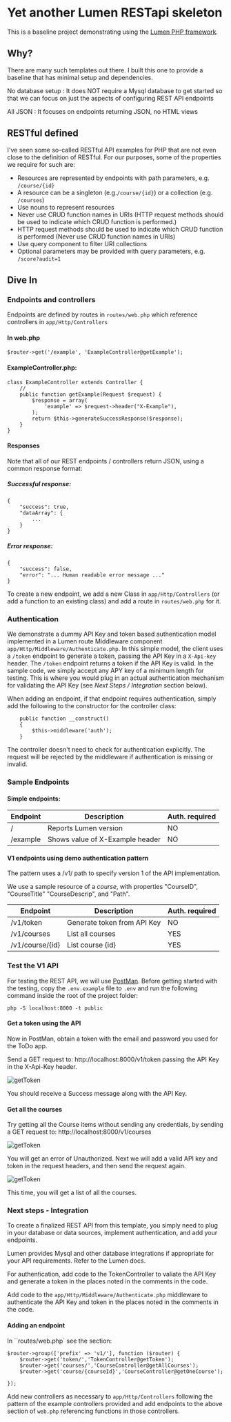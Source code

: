 # Yet another Lumen RESTapi skeleton

This is a baseline project demonstrating using the [Lumen PHP framework](https://lumen.laravel.com/docs).

## Why?

There are many such templates out there. I built this one to provide a baseline that has minimal setup and
dependencies. 

No database setup
: It does NOT require a Mysql database to get started so that we can focus on just the aspects 
of configuring REST API endpoints

All JSON
: It focuses on endpoints returning JSON, no HTML views

## RESTful defined

I've seen some so-called RESTful API examples for PHP that are not even close to the definition of RESTful.
For our purposes, some of the properties we require for such are:

- Resources are represented by endpoints with path parameters, e.g. `/course/{id}`
- A resource can be a singleton (e.g.`/course/{id}`) or a collection (e.g. `/courses`)
- Use nouns to represent resources
- Never use CRUD function names in URIs (HTTP request methods should be used to indicate which CRUD function is performed.)
- HTTP request methods should be used to indicate which CRUD function is performed (Never use CRUD function names in URIs)
- Use query component to filter URI collections
- Optional parameters may be provided with query parameters, e.g. `/score?audit=1`

## Dive In

### Endpoints and controllers

Endpoints are defined by routes in `routes/web.php` which reference controllers in `app/Http/Controllers`

#### In web.php
```
$router->get('/example', 'ExampleController@getExample');
```

#### ExampleController.php:
```
class ExampleController extends Controller {
    //
    public function getExample(Request $request) {
        $response = array(
            'example' => $request->header("X-Example"),
        );
        return $this->generateSuccessResponse($response);
    }
}
```

#### Responses

Note that all of our REST endpoints / controllers return JSON, using a common response format:

##### Successful response:

```
{
    "success": true,
    "dataArray": {
        ...
    }
}
```

##### Error response:

```
{
    "success": false,
    "error": "... Human readable error message ..."
}
```

To create a new endpoint, we add a new Class in `app/Http/Controllers` (or add a function to an existing class) and 
add a route in `routes/web.php` for it.

### Authentication

We demonstrate a dummy API Key and token based authentication model implemented in a Lumen route Middleware
component `app/Http/Middleware/Authenticate.php`. In this simple model, the client uses a `/token` endpoint to generate
a token, passing the API Key in a `X-Api-key` header. The `/token` endpoint returns a token if the API Key is valid.
In the sample code, we simply accept any APY key of a minimum length for testing. This is where you would plug in 
an actual authentication mechanism for validating the API Key (see *Next Steps / Integration* section below).

When adding an endpoint, if that endpoint requires authentication, simply add the following to the constructor for 
the controller class:

```
    public function __construct()
    {
        $this->middleware('auth');
    }
```

The controller doesn't need to check for authentication explicitly. The request will be rejected by the middleware if
authentication is missing or invalid.

### Sample Endpoints

#### Simple endpoints:

| Endpoint | Description | Auth. required |
|----------|-------------|----------------|
| / | Reports Lumen version | NO |
| /example | Shows value of X-Example header | NO |

#### V1 endpoints using demo authentication pattern

The pattern uses a /v1/ path to specify version 1 of the API implementation.

We use a sample resource of a *course*, with properties "CourseID", "CourseTitle"  "CourseDescrip", and "Path".

| Endpoint | Description | Auth. required |
|----------|-------------|----------------|
| /v1/token | Generate token from API Key | NO |
| /v1/courses | List all courses | YES |
| /v1/course/{id} | List course {id} | YES |

### Test the V1 API

For testing the REST API, we will use [PostMan](https://www.postman.com/).
Before getting started with the testing, copy the `.env.example` file to `.env` and 
run the following command inside the root of the project folder:

```
php -S localhost:8000 -t public
```

#### Get a token using the API

Now in PostMan, obtain a token with the email and password you used for the ToDo app.

Send a GET request to: http://localhost:8000/v1/token passing the API Key in the X-Api-Key header.

![getToken](screenshots/postman_token.png)

You should receive a Success message along with the API Key.

#### Get all the courses

Try getting all the Course items without sending any credentials, by sending a GET request to: http://localhost:8000/v1/courses

![getToken](screenshots/courses_unauth.png)

You will get an error of Unauthorized. Next we will add a valid API key and token in the request headers, and then send
the request again.

![getToken](screenshots/courses.png)

This time, you will get a list of all the courses.

### Next steps - Integration

To create a finalized REST API from this template, you simply need to
plug in your database or data sources, implement authentication, and add
your endpoints.

Lumen provides Mysql and other database integrations if appropriate for your API
requirements. Refer to the Lumen docs.

For authentication, add code to the TokenController to valiate the API
Key and generate a token in the places noted in the comments in the code.

Add code to the
`app/Http/Middleware/Authenticate.php` middleware to authenticate the
API Key and token in the places noted in the comments in the code.

#### Adding an endpoint

In ``routes/web.php` see the section:

```
$router->group(['prefix' => 'v1/'], function ($router) {
    $router->get('token/','TokenController@getToken');
    $router->get('courses/','CourseController@getAllCourses');
    $router->get('course/{courseId}','CourseController@getOneCourse');

});
```

Add new controllers as necessary to `app/Http/Controllers` following
the pattern of the example controllers provided and add endpoints to the above
section of `web.php` referencing functions in those controllers.

